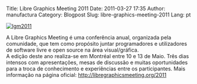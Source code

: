 Title: Libre Graphics Meeting 2011
Date: 2011-03-27 17:35
Author: manufactura
Category: Blogpost
Slug: libre-graphics-meeting-2011
Lang: pt

[![](http://blog.manufacturaindependente.org/wp-content/uploads/2011/03/lgm2011-210x300.jpg "lgm2011")](http://blog.manufacturaindependente.org/wp-content/uploads/2011/03/lgm2011.jpg)

A Libre Graphics Meeting é uma conferência anual, organizada pela
comunidade, que tem como propósito juntar programadores e utilizadores
de software livre e open source na área visual/gráfica.  
A edição deste ano realiza-se em Montréal entre 10 e 13 de Maio. Três
dias intensos com apresentações, mesas de discussão e muitas
oportunidades para a troca de conhecimento e experiências entre os
participantes. Mais informação na página oficial:
<http://libregraphicsmeeting.org/2011>



